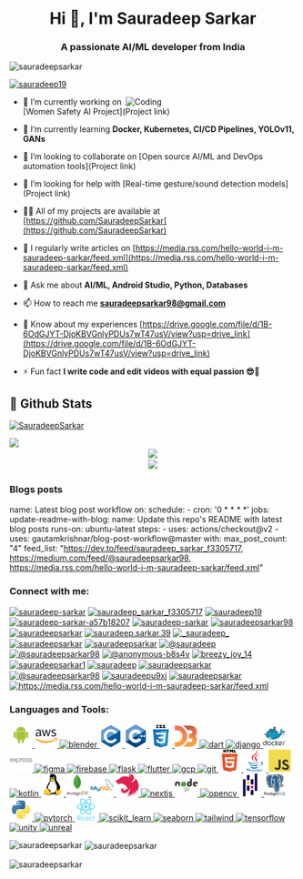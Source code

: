 <h1 align="center">Hi 👋, I'm Sauradeep Sarkar</h1>
<h3 align="center">A passionate AI/ML developer from India</h3>

<p align="left"> <img src="https://komarev.com/ghpvc/?username=sauradeepsarkar&label=Profile%20views&color=0e75b6&style=flat" alt="sauradeepsarkar" /> </p>

<p align="left"> <a href="https://twitter.com/sauradeep19" target="blank"><img src="https://img.shields.io/twitter/follow/sauradeep19?logo=twitter&style=for-the-badge" alt="sauradeep19" /></a> </p>

<img align="right" alt="Coding" width="300" src="https://media.giphy.com/media/qgQUggAC3Pfv687qPC/giphy.gif">

- 🔭 I’m currently working on [Women Safety AI Project](Project link)

- 🌱 I’m currently learning **Docker, Kubernetes, CI/CD Pipelines, YOLOv11, GANs**

- 👯 I’m looking to collaborate on [Open source AI/ML and DevOps automation tools](Project link)

- 🤝 I’m looking for help with [Real-time gesture/sound detection models](Project link)

- 👨‍💻 All of my projects are available at [https://github.com/SauradeepSarkar](https://github.com/SauradeepSarkar)

- 📝 I regularly write articles on [https://media.rss.com/hello-world-i-m-sauradeep-sarkar/feed.xml](https://media.rss.com/hello-world-i-m-sauradeep-sarkar/feed.xml)

- 💬 Ask me about **AI/ML, Android Studio, Python, Databases**

- 📫 How to reach me **sauradeepsarkar98@gmail.com**

- 📄 Know about my experiences [https://drive.google.com/file/d/1B-6OdGJYT-DjoKBVGnlyPDUs7wT47usV/view?usp=drive_link](https://drive.google.com/file/d/1B-6OdGJYT-DjoKBVGnlyPDUs7wT47usV/view?usp=drive_link)

- ⚡ Fun fact **I write code and edit videos with equal passion 😎🎥**

## 💫 Github Stats

<p align="left"> <a href="https://github.com/ryo-ma/github-profile-trophy"><img src="https://github-profile-trophy.vercel.app/?username=SauradeepSarkar&theme=juicyfresh" alt="SauradeepSarkar" /></a> </p>
<img src="https://leetcard.jacoblin.cool/SOUMABHA_SAHA?ext=heatmap">
<div align="center">
  <img src="https://github-readme-activity-graph.vercel.app/graph?username=SoumabhaSaha15&theme=github-dark&true&hide_border=true" />
</div>

<div id="header" align="center">
  <img src="https://media.giphy.com/media/hqU2KkjW5bE2v2Z7Q2/giphy.gif" width="100"/>
</div>

### Blogs posts
<!-- BLOG-POST-LIST:START -->
name: Latest blog post workflow
on: 
    schedule:
        - cron: '0 * * * *'
jobs: 
    update-readme-with-blog: 
        name: Update this repo's README with latest blog posts
        runs-on: ubuntu-latest
        steps: 
            - uses: actions/checkout@v2
            - uses: gautamkrishnar/blog-post-workflow@master
              with: 
                max_post_count: "4"
                feed_list: "https://dev.to/feed/sauradeep_sarkar_f3305717, https://medium.com/feed/@sauradeepsarkar98, https://media.rss.com/hello-world-i-m-sauradeep-sarkar/feed.xml"
<!-- BLOG-POST-LIST:END -->

<h3 align="left">Connect with me:</h3>
<p align="left">
<a href="https://codepen.io/sauradeep-sarkar" target="blank"><img align="center" src="https://raw.githubusercontent.com/rahuldkjain/github-profile-readme-generator/master/src/images/icons/Social/codepen.svg" alt="sauradeep-sarkar" height="30" width="40" /></a>
<a href="https://dev.to/sauradeep_sarkar_f3305717" target="blank"><img align="center" src="https://raw.githubusercontent.com/rahuldkjain/github-profile-readme-generator/master/src/images/icons/Social/devto.svg" alt="sauradeep_sarkar_f3305717" height="30" width="40" /></a>
<a href="https://twitter.com/sauradeep19" target="blank"><img align="center" src="https://raw.githubusercontent.com/rahuldkjain/github-profile-readme-generator/master/src/images/icons/Social/twitter.svg" alt="sauradeep19" height="30" width="40" /></a>
<a href="https://linkedin.com/in/sauradeep-sarkar-a57b18207" target="blank"><img align="center" src="https://raw.githubusercontent.com/rahuldkjain/github-profile-readme-generator/master/src/images/icons/Social/linked-in-alt.svg" alt="sauradeep-sarkar-a57b18207" height="30" width="40" /></a>
<a href="https://stackoverflow.com/users/sauradeep-sarkar" target="blank"><img align="center" src="https://raw.githubusercontent.com/rahuldkjain/github-profile-readme-generator/master/src/images/icons/Social/stack-overflow.svg" alt="sauradeep-sarkar" height="30" width="40" /></a>
<a href="https://codesandbox.com/sauradeepsarkar98" target="blank"><img align="center" src="https://raw.githubusercontent.com/rahuldkjain/github-profile-readme-generator/master/src/images/icons/Social/codesandbox.svg" alt="sauradeepsarkar98" height="30" width="40" /></a>
<a href="https://kaggle.com/sauradeepsarkar" target="blank"><img align="center" src="https://raw.githubusercontent.com/rahuldkjain/github-profile-readme-generator/master/src/images/icons/Social/kaggle.svg" alt="sauradeepsarkar" height="30" width="40" /></a>
<a href="https://fb.com/sauradeep.sarkar.39" target="blank"><img align="center" src="https://raw.githubusercontent.com/rahuldkjain/github-profile-readme-generator/master/src/images/icons/Social/facebook.svg" alt="sauradeep.sarkar.39" height="30" width="40" /></a>
<a href="https://instagram.com/_sauradeep_" target="blank"><img align="center" src="https://raw.githubusercontent.com/rahuldkjain/github-profile-readme-generator/master/src/images/icons/Social/instagram.svg" alt="_sauradeep_" height="30" width="40" /></a>
<a href="https://dribbble.com/sauradeepsarkar" target="blank"><img align="center" src="https://raw.githubusercontent.com/rahuldkjain/github-profile-readme-generator/master/src/images/icons/Social/dribbble.svg" alt="sauradeepsarkar" height="30" width="40" /></a>
<a href="https://www.behance.net/sauradeepsarkar" target="blank"><img align="center" src="https://raw.githubusercontent.com/rahuldkjain/github-profile-readme-generator/master/src/images/icons/Social/behance.svg" alt="sauradeepsarkar" height="30" width="40" /></a>
<a href="https://hashnode.com/@sauradeep" target="blank"><img align="center" src="https://raw.githubusercontent.com/rahuldkjain/github-profile-readme-generator/master/src/images/icons/Social/hashnode.svg" alt="@sauradeep" height="30" width="40" /></a>
<a href="https://medium.com/@sauradeepsarkar98" target="blank"><img align="center" src="https://raw.githubusercontent.com/rahuldkjain/github-profile-readme-generator/master/src/images/icons/Social/medium.svg" alt="@sauradeepsarkar98" height="30" width="40" /></a>
<a href="https://www.youtube.com/c/@anonymous-b8s4v" target="blank"><img align="center" src="https://raw.githubusercontent.com/rahuldkjain/github-profile-readme-generator/master/src/images/icons/Social/youtube.svg" alt="@anonymous-b8s4v" height="30" width="40" /></a>
<a href="https://www.codechef.com/users/breezy_joy_14" target="blank"><img align="center" src="https://cdn.jsdelivr.net/npm/simple-icons@3.1.0/icons/codechef.svg" alt="breezy_joy_14" height="30" width="40" /></a>
<a href="https://www.hackerrank.com/sauradeepsarkar1" target="blank"><img align="center" src="https://raw.githubusercontent.com/rahuldkjain/github-profile-readme-generator/master/src/images/icons/Social/hackerrank.svg" alt="sauradeepsarkar1" height="30" width="40" /></a>
<a href="https://codeforces.com/profile/sauradeep" target="blank"><img align="center" src="https://raw.githubusercontent.com/rahuldkjain/github-profile-readme-generator/master/src/images/icons/Social/codeforces.svg" alt="sauradeep" height="30" width="40" /></a>
<a href="https://www.leetcode.com/sauradeepsarkar" target="blank"><img align="center" src="https://raw.githubusercontent.com/rahuldkjain/github-profile-readme-generator/master/src/images/icons/Social/leet-code.svg" alt="sauradeepsarkar" height="30" width="40" /></a>
<a href="https://www.hackerearth.com/@sauradeepsarkar98" target="blank"><img align="center" src="https://raw.githubusercontent.com/rahuldkjain/github-profile-readme-generator/master/src/images/icons/Social/hackerearth.svg" alt="@sauradeepsarkar98" height="30" width="40" /></a>
<a href="https://auth.geeksforgeeks.org/user/sauradeepu9xj" target="blank"><img align="center" src="https://raw.githubusercontent.com/rahuldkjain/github-profile-readme-generator/master/src/images/icons/Social/geeks-for-geeks.svg" alt="sauradeepu9xj" height="30" width="40" /></a>
<a href="https://www.topcoder.com/members/sauradeepsarkar" target="blank"><img align="center" src="https://raw.githubusercontent.com/rahuldkjain/github-profile-readme-generator/master/src/images/icons/Social/topcoder.svg" alt="sauradeepsarkar" height="30" width="40" /></a>
<a href="/https://media.rss.com/hello-world-i-m-sauradeep-sarkar/feed.xml" target="blank"><img align="center" src="https://raw.githubusercontent.com/rahuldkjain/github-profile-readme-generator/master/src/images/icons/Social/rss.svg" alt="https://media.rss.com/hello-world-i-m-sauradeep-sarkar/feed.xml" height="30" width="40" /></a>
</p>

<h3 align="left">Languages and Tools:</h3>
<p align="left"> <a href="https://developer.android.com" target="_blank" rel="noreferrer"> <img src="https://raw.githubusercontent.com/devicons/devicon/master/icons/android/android-original-wordmark.svg" alt="android" width="40" height="40"/> </a> <a href="https://aws.amazon.com" target="_blank" rel="noreferrer"> <img src="https://raw.githubusercontent.com/devicons/devicon/master/icons/amazonwebservices/amazonwebservices-original-wordmark.svg" alt="aws" width="40" height="40"/> </a> <a href="https://www.blender.org/" target="_blank" rel="noreferrer"> <img src="https://download.blender.org/branding/community/blender_community_badge_white.svg" alt="blender" width="40" height="40"/> </a> <a href="https://www.cprogramming.com/" target="_blank" rel="noreferrer"> <img src="https://raw.githubusercontent.com/devicons/devicon/master/icons/c/c-original.svg" alt="c" width="40" height="40"/> </a> <a href="https://www.w3schools.com/cpp/" target="_blank" rel="noreferrer"> <img src="https://raw.githubusercontent.com/devicons/devicon/master/icons/cplusplus/cplusplus-original.svg" alt="cplusplus" width="40" height="40"/> </a> <a href="https://www.w3schools.com/css/" target="_blank" rel="noreferrer"> <img src="https://raw.githubusercontent.com/devicons/devicon/master/icons/css3/css3-original-wordmark.svg" alt="css3" width="40" height="40"/> </a> <a href="https://d3js.org/" target="_blank" rel="noreferrer"> <img src="https://raw.githubusercontent.com/devicons/devicon/master/icons/d3js/d3js-original.svg" alt="d3js" width="40" height="40"/> </a> <a href="https://dart.dev" target="_blank" rel="noreferrer"> <img src="https://www.vectorlogo.zone/logos/dartlang/dartlang-icon.svg" alt="dart" width="40" height="40"/> </a> <a href="https://www.djangoproject.com/" target="_blank" rel="noreferrer"> <img src="https://cdn.worldvectorlogo.com/logos/django.svg" alt="django" width="40" height="40"/> </a> <a href="https://www.docker.com/" target="_blank" rel="noreferrer"> <img src="https://raw.githubusercontent.com/devicons/devicon/master/icons/docker/docker-original-wordmark.svg" alt="docker" width="40" height="40"/> </a> <a href="https://expressjs.com" target="_blank" rel="noreferrer"> <img src="https://raw.githubusercontent.com/devicons/devicon/master/icons/express/express-original-wordmark.svg" alt="express" width="40" height="40"/> </a> <a href="https://www.figma.com/" target="_blank" rel="noreferrer"> <img src="https://www.vectorlogo.zone/logos/figma/figma-icon.svg" alt="figma" width="40" height="40"/> </a> <a href="https://firebase.google.com/" target="_blank" rel="noreferrer"> <img src="https://www.vectorlogo.zone/logos/firebase/firebase-icon.svg" alt="firebase" width="40" height="40"/> </a> <a href="https://flask.palletsprojects.com/" target="_blank" rel="noreferrer"> <img src="https://www.vectorlogo.zone/logos/pocoo_flask/pocoo_flask-icon.svg" alt="flask" width="40" height="40"/> </a> <a href="https://flutter.dev" target="_blank" rel="noreferrer"> <img src="https://www.vectorlogo.zone/logos/flutterio/flutterio-icon.svg" alt="flutter" width="40" height="40"/> </a> <a href="https://cloud.google.com" target="_blank" rel="noreferrer"> <img src="https://www.vectorlogo.zone/logos/google_cloud/google_cloud-icon.svg" alt="gcp" width="40" height="40"/> </a> <a href="https://git-scm.com/" target="_blank" rel="noreferrer"> <img src="https://www.vectorlogo.zone/logos/git-scm/git-scm-icon.svg" alt="git" width="40" height="40"/> </a> <a href="https://www.w3.org/html/" target="_blank" rel="noreferrer"> <img src="https://raw.githubusercontent.com/devicons/devicon/master/icons/html5/html5-original-wordmark.svg" alt="html5" width="40" height="40"/> </a> <a href="https://www.java.com" target="_blank" rel="noreferrer"> <img src="https://raw.githubusercontent.com/devicons/devicon/master/icons/java/java-original.svg" alt="java" width="40" height="40"/> </a> <a href="https://developer.mozilla.org/en-US/docs/Web/JavaScript" target="_blank" rel="noreferrer"> <img src="https://raw.githubusercontent.com/devicons/devicon/master/icons/javascript/javascript-original.svg" alt="javascript" width="40" height="40"/> </a> <a href="https://kotlinlang.org" target="_blank" rel="noreferrer"> <img src="https://www.vectorlogo.zone/logos/kotlinlang/kotlinlang-icon.svg" alt="kotlin" width="40" height="40"/> </a> <a href="https://www.linux.org/" target="_blank" rel="noreferrer"> <img src="https://raw.githubusercontent.com/devicons/devicon/master/icons/linux/linux-original.svg" alt="linux" width="40" height="40"/> </a> <a href="https://www.mongodb.com/" target="_blank" rel="noreferrer"> <img src="https://raw.githubusercontent.com/devicons/devicon/master/icons/mongodb/mongodb-original-wordmark.svg" alt="mongodb" width="40" height="40"/> </a> <a href="https://www.mysql.com/" target="_blank" rel="noreferrer"> <img src="https://raw.githubusercontent.com/devicons/devicon/master/icons/mysql/mysql-original-wordmark.svg" alt="mysql" width="40" height="40"/> </a> <a href="https://nestjs.com/" target="_blank" rel="noreferrer"> <img src="https://raw.githubusercontent.com/devicons/devicon/master/icons/nestjs/nestjs-plain.svg" alt="nestjs" width="40" height="40"/> </a> <a href="https://nextjs.org/" target="_blank" rel="noreferrer"> <img src="https://cdn.worldvectorlogo.com/logos/nextjs-2.svg" alt="nextjs" width="40" height="40"/> </a> <a href="https://nodejs.org" target="_blank" rel="noreferrer"> <img src="https://raw.githubusercontent.com/devicons/devicon/master/icons/nodejs/nodejs-original-wordmark.svg" alt="nodejs" width="40" height="40"/> </a> <a href="https://opencv.org/" target="_blank" rel="noreferrer"> <img src="https://www.vectorlogo.zone/logos/opencv/opencv-icon.svg" alt="opencv" width="40" height="40"/> </a> <a href="https://pandas.pydata.org/" target="_blank" rel="noreferrer"> <img src="https://raw.githubusercontent.com/devicons/devicon/2ae2a900d2f041da66e950e4d48052658d850630/icons/pandas/pandas-original.svg" alt="pandas" width="40" height="40"/> </a> <a href="https://www.postgresql.org" target="_blank" rel="noreferrer"> <img src="https://raw.githubusercontent.com/devicons/devicon/master/icons/postgresql/postgresql-original-wordmark.svg" alt="postgresql" width="40" height="40"/> </a> <a href="https://www.python.org" target="_blank" rel="noreferrer"> <img src="https://raw.githubusercontent.com/devicons/devicon/master/icons/python/python-original.svg" alt="python" width="40" height="40"/> </a> <a href="https://pytorch.org/" target="_blank" rel="noreferrer"> <img src="https://www.vectorlogo.zone/logos/pytorch/pytorch-icon.svg" alt="pytorch" width="40" height="40"/> </a> <a href="https://reactjs.org/" target="_blank" rel="noreferrer"> <img src="https://raw.githubusercontent.com/devicons/devicon/master/icons/react/react-original-wordmark.svg" alt="react" width="40" height="40"/> </a> <a href="https://scikit-learn.org/" target="_blank" rel="noreferrer"> <img src="https://upload.wikimedia.org/wikipedia/commons/0/05/Scikit_learn_logo_small.svg" alt="scikit_learn" width="40" height="40"/> </a> <a href="https://seaborn.pydata.org/" target="_blank" rel="noreferrer"> <img src="https://seaborn.pydata.org/_images/logo-mark-lightbg.svg" alt="seaborn" width="40" height="40"/> </a> <a href="https://tailwindcss.com/" target="_blank" rel="noreferrer"> <img src="https://www.vectorlogo.zone/logos/tailwindcss/tailwindcss-icon.svg" alt="tailwind" width="40" height="40"/> </a> <a href="https://www.tensorflow.org" target="_blank" rel="noreferrer"> <img src="https://www.vectorlogo.zone/logos/tensorflow/tensorflow-icon.svg" alt="tensorflow" width="40" height="40"/> </a> <a href="https://unity.com/" target="_blank" rel="noreferrer"> <img src="https://www.vectorlogo.zone/logos/unity3d/unity3d-icon.svg" alt="unity" width="40" height="40"/> </a> <a href="https://unrealengine.com/" target="_blank" rel="noreferrer"> <img src="https://raw.githubusercontent.com/kenangundogan/fontisto/036b7eca71aab1bef8e6a0518f7329f13ed62f6b/icons/svg/brand/unreal-engine.svg" alt="unreal" width="40" height="40"/> </a> </p>

<p><img align="left" src="https://github-readme-stats.vercel.app/api/top-langs?username=sauradeepsarkar&show_icons=true&locale=en&layout=compact" alt="sauradeepsarkar" /></p>

<p>&nbsp;<img align="center" src="https://github-readme-stats.vercel.app/api?username=sauradeepsarkar&show_icons=true&locale=en" alt="sauradeepsarkar" /></p>

<p><img align="center" src="https://github-readme-streak-stats.herokuapp.com/?user=sauradeepsarkar&" alt="sauradeepsarkar" /></p>
